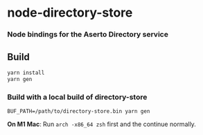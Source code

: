 # node-directory-store

### Node bindings for the Aserto Directory service

## Build

```sh
yarn install
yarn gen
```
### Build with a local build of directory-store
```
BUF_PATH=/path/to/directory-store.bin yarn gen
```

**On M1 Mac**: Run `arch -x86_64 zsh` first and the continue normally.
